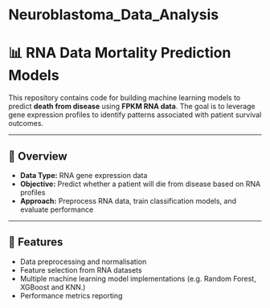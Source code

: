 # Neuroblastoma_Data_Analysis

# 📊 RNA Data Mortality Prediction Models

This repository contains code for building machine learning models to predict **death from disease** using **FPKM RNA data**. The goal is to leverage gene expression profiles to identify patterns associated with patient survival outcomes.

---

## 📌 Overview

- **Data Type:** RNA gene expression data  
- **Objective:** Predict whether a patient will die from disease based on RNA profiles  
- **Approach:** Preprocess RNA data, train classification models, and evaluate performance  

---

## 📂 Features

- Data preprocessing and normalisation  
- Feature selection from RNA datasets  
- Multiple machine learning model implementations (e.g. Random Forest, XGBoost and KNN.)  
- Performance metrics reporting 



